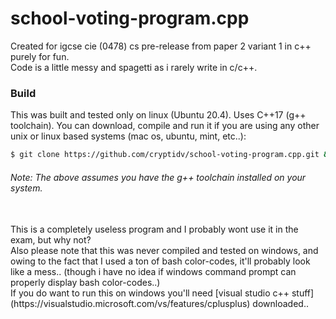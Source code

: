 # school-voting-program.cpp
Created for igcse cie (0478) cs pre-release from paper 2 variant 1 in c++ purely for fun.<br/>
Code is a little messy and spagetti as i rarely write in c/c++.

### Build
This was built and tested only on linux (Ubuntu 20.4). Uses C++17 (g++ toolchain). You can download, compile and run it if you are using any other unix or linux based systems (mac os, ubuntu, mint, etc..):
```sh
$ git clone https://github.com/cryptidv/school-voting-program.cpp.git && g++ main.cpp -std=c++17 -o program.out && ./program.out
```
###### Note: The above assumes you have the g++ toolchain installed on your system.
<br>
This is a completely useless program and I probably wont use it in the exam, but why not?
<br>
Also please note that this was never compiled and tested on windows, and owing to the fact that I used a ton of bash color-codes, it'll probably look like a mess.. (though i have no idea if windows command prompt can properly display bash color-codes..)
<br>
If you do want to run this on windows you'll need [visual studio c++ stuff](https://visualstudio.microsoft.com/vs/features/cplusplus) downloaded..
